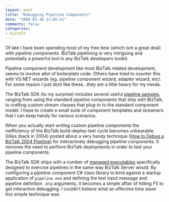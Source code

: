 ```yaml
---
layout: post
title: "Debugging Pipeline Components"
date: "2008-03-16 11:05:41"
comments: false
categories:
- biztalk
---
```


Of late I have been spending most of my free time (which isnt a great deal) with pipeline components. BizTalk pipelining is very intriguing and potentially a powerful tool in any BizTalk developers toolkit.

Pipeline component development like most BizTalk related development, seems to involve allot of boilerplate code. Others have tried to counter this with VS.NET wizards (eg. pipeline component wizard, adapter wizard, etc). For some reason I just dont like these...they are a little heavy for my needs.

The BizTalk SDK (to my surprise) includes several useful [pipeline samples](http://msdn2.microsoft.com/en-us/library/aa578544.aspx), ranging from using the standard pipeline components that ship with BizTalk, to crafting custom stream classes that plug-in to the standard component model. I hope to create a small suite of component templates and streamers that I can keep handy for various scenarios.

When you actually start writing custom pipeline components the inefficiency of the BizTalk build-deploy-test cycle becomes unbearable. Gilles (back in 2004) posted about a very handy technique ([How to Debug a BizTalk 2004 Pipeline](http://blogs.msdn.com/gzunino/archive/2004/07/01/171281.aspx)) for interactively debugging pipeline components. It removes the need to perform BizTalk deployments in order to test your pipeline components.

The BizTalk SDK ships with a number of [managed executables](http://msdn2.microsoft.com/en-us/library/ms966489.aspx) specifically designed to exercise pipelines in the same way BizTalk Server would. By configuring a pipeline component C# class library to bind against a startup application of `pipeline.exe` and defining the test input message and  pipeline definition `.btp` arguments, it becomes a simple affair of hitting F5 to get interactive debugging. I couldn't believe what an effective time saver this simple technique was.
